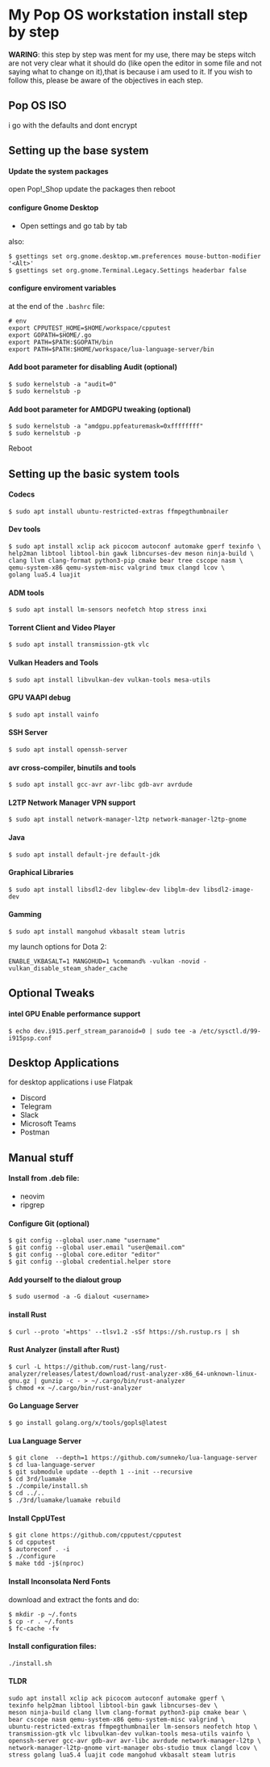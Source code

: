 # My Pop OS workstation install step by step

**WARING**: this step by step was ment for my use, there may be steps witch are not very clear what it should do (like open the editor in some file and not saying what to change on it),that is because i am used to it. If you wish to follow this, please be aware of the objectives in each step.

## Pop OS ISO

i go with the defaults and dont encrypt

## Setting up the base system

#### Update the system packages

open Pop!_Shop update the packages then reboot


#### configure Gnome Desktop

- Open settings and go tab by tab

also:

	$ gsettings set org.gnome.desktop.wm.preferences mouse-button-modifier '<Alt>'
	$ gsettings set org.gnome.Terminal.Legacy.Settings headerbar false

#### configure enviroment variables

at the end of the `.bashrc` file:

	# env
	export CPPUTEST_HOME=$HOME/workspace/cpputest
	export GOPATH=$HOME/.go
	export PATH=$PATH:$GOPATH/bin
	export PATH=$PATH:$HOME/workspace/lua-language-server/bin

#### Add boot parameter for disabling Audit (optional)

	$ sudo kernelstub -a "audit=0"
	$ sudo kernelstub -p

#### Add boot parameter for AMDGPU tweaking (optional)

	$ sudo kernelstub -a "amdgpu.ppfeaturemask=0xffffffff"
	$ sudo kernelstub -p

Reboot

## Setting up the basic system tools

#### Codecs

	$ sudo apt install ubuntu-restricted-extras ffmpegthumbnailer

#### Dev tools

	$ sudo apt install xclip ack picocom autoconf automake gperf texinfo \
	help2man libtool libtool-bin gawk libncurses-dev meson ninja-build \
	clang llvm clang-format python3-pip cmake bear tree cscope nasm \
	qemu-system-x86 qemu-system-misc valgrind tmux clangd lcov \
	golang lua5.4 luajit

#### ADM tools

	$ sudo apt install lm-sensors neofetch htop stress inxi

#### Torrent Client and Video Player

	$ sudo apt install transmission-gtk vlc

#### Vulkan Headers and Tools

	$ sudo apt install libvulkan-dev vulkan-tools mesa-utils 

#### GPU VAAPI debug

	$ sudo apt install vainfo

#### SSH Server

	$ sudo apt install openssh-server

#### avr cross-compiler, binutils and tools

	$ sudo apt install gcc-avr avr-libc gdb-avr avrdude

#### L2TP Network Manager VPN support

	$ sudo apt install network-manager-l2tp network-manager-l2tp-gnome

#### Java

	$ sudo apt install default-jre default-jdk

#### Graphical Libraries

	$ sudo apt install libsdl2-dev libglew-dev libglm-dev libsdl2-image-dev

#### Gamming

	$ sudo apt install mangohud vkbasalt steam lutris

my launch options for Dota 2:
	
	ENABLE_VKBASALT=1 MANGOHUD=1 %command% -vulkan -novid -vulkan_disable_steam_shader_cache

## Optional Tweaks

#### intel GPU Enable performance support

	$ echo dev.i915.perf_stream_paranoid=0 | sudo tee -a /etc/sysctl.d/99-i915psp.conf

## Desktop Applications

for desktop applications i use Flatpak

- Discord
- Telegram
- Slack
- Microsoft Teams
- Postman

## Manual stuff

#### Install from .deb file:

- neovim
- ripgrep

#### Configure Git (optional)

	$ git config --global user.name "username"
	$ git config --global user.email "user@email.com"
	$ git config --global core.editor "editor"
	$ git config --global credential.helper store

#### Add yourself to the dialout group

	$ sudo usermod -a -G dialout <username>

#### install Rust

	$ curl --proto '=https' --tlsv1.2 -sSf https://sh.rustup.rs | sh

#### Rust Analyzer (install after Rust)

	$ curl -L https://github.com/rust-lang/rust-analyzer/releases/latest/download/rust-analyzer-x86_64-unknown-linux-gnu.gz | gunzip -c - > ~/.cargo/bin/rust-analyzer
	$ chmod +x ~/.cargo/bin/rust-analyzer

#### Go Language Server

	$ go install golang.org/x/tools/gopls@latest

#### Lua Language Server

	$ git clone  --depth=1 https://github.com/sumneko/lua-language-server
	$ cd lua-language-server
	$ git submodule update --depth 1 --init --recursive
	$ cd 3rd/luamake
	$ ./compile/install.sh
	$ cd ../..
	$ ./3rd/luamake/luamake rebuild

#### Install CppUTest

	$ git clone https://github.com/cpputest/cpputest
	$ cd cpputest
	$ autoreconf . -i
	$ ./configure
	$ make tdd -j$(nproc)

#### Install Inconsolata Nerd Fonts

download and extract the fonts and do:
	
	$ mkdir -p ~/.fonts
	$ cp -r . ~/.fonts
	$ fc-cache -fv

#### Install configuration files:

	./install.sh

#### TLDR

	sudo apt install xclip ack picocom autoconf automake gperf \
	texinfo help2man libtool libtool-bin gawk libncurses-dev \
	meson ninja-build clang llvm clang-format python3-pip cmake bear \
	bear cscope nasm qemu-system-x86 qemu-system-misc valgrind \
	ubuntu-restricted-extras ffmpegthumbnailer lm-sensors neofetch htop \
	transmission-gtk vlc libvulkan-dev vulkan-tools mesa-utils vainfo \
	openssh-server gcc-avr gdb-avr avr-libc avrdude network-manager-l2tp \
	network-manager-l2tp-gnome virt-manager obs-studio tmux clangd lcov \
	stress golang lua5.4 luajit code mangohud vkbasalt steam lutris

